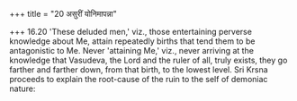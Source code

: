 +++
title = "20 असुरीं योनिमापन्ना"

+++
16.20 'These deluded men,' viz., those entertaining perverse knowledge
about Me, attain repeatedly births that tend them to be antagonistic to
Me. Never 'attaining Me,' viz., never arriving at the knowledge that
Vasudeva, the Lord and the ruler of all, truly exists, they go farther
and farther down, from that birth, to the lowest level. Sri Krsna
proceeds to explain the root-cause of the ruin to the self of demoniac
nature:
